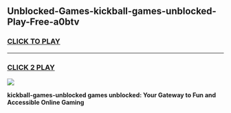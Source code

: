 
## Unblocked-Games-kickball-games-unblocked-Play-Free-a0btv
<h3>
<a href="https://premium76.site?title=kickball-games-unblocked&ref=23A">CLICK TO PLAY</a></h3>
<hr>

<h3>
<a href="https://premium76.site?title=kickball-games-unblocked&ref=23A">CLICK 2 PLAY</a>
  
</h3>

<a href="https://premium76.site?title=kickball-games-unblocked&ref=23A"><img src="https://clearcache.store/games.png"></a>


**kickball-games-unblocked games unblocked: Your Gateway to Fun and Accessible Online Gaming**

